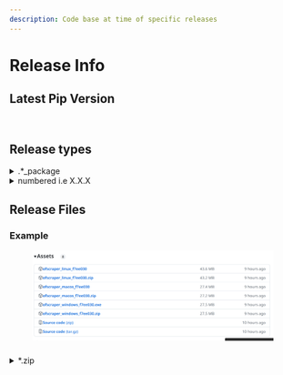 ```yaml
---
description: Code base at time of specific releases
---
```


# Release Info

## Latest Pip Version



<figure><img src="https://badge.fury.io/py/ofscraper.svg" alt=""><figcaption></figcaption></figure>

## Release types

<details>

<summary>.*_package</summary>

These are releases derived from commits, essentially versions that occur between numbered releases. They can be more current, but might also contain unresolved issues.

![](<../.gitbook/assets/image (1) (2) (1).png>)

</details>

<details>

<summary>numbered i.e X.X.X</summary>

These are meant to be stable releases\
![](<../.gitbook/assets/image (13) (1).png>)

</details>



## Release Files

### Example

<figure><img src="../.gitbook/assets/image (13).png" alt=""><figcaption></figcaption></figure>

###

<details>

<summary>*.zip</summary>

You can unzip these files, and the resulting folder can be used to run the script by utilizing the file starting with 'ofscraper\_' in your terminal program.&#x20;

The distinction from other releases is that startup might be slightly faster with a zip or directory since a temporary folder isn't generated each time the script begins.\
\
**Example**

![](../.gitbook/assets/image.png)

![](<../.gitbook/assets/image (1).png>)



</details>







